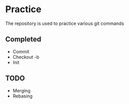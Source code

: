 # Practice

The repository is used to practice various git commands 

## Completed
* Commit
* Checkout -b
* Init

## TODO
* Merging
* Rebasing

